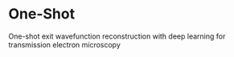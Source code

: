 # One-Shot
One-shot exit wavefunction reconstruction with deep learning for transmission electron microscopy
